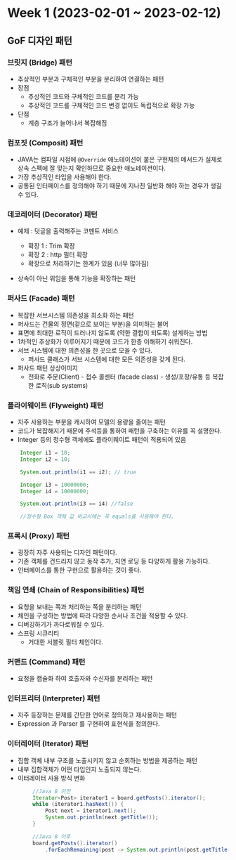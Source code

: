 # Week 1 (2023-02-01 ~ 2023-02-12)

## GoF 디자인 패턴

### 브릿지 (Bridge) 패턴
- 추상적인 부분과 구체적인 부분을 분리하여 연결하는 패턴
- 장점
    - 추상적인 코드와 구체적인 코드를 분리 가능
    - 추상적인 코드를 구체적인 코드 변경 없이도 독립적으로 확장 가능
- 단점
    - 계층 구조가 늘어나서 복잡해짐

### 컴포짓 (Composit) 패턴
- JAVA는 컴파일 시점에 `@Override` 애노테이션이 붙은 구현체의 메서드가 실제로 상속 스펙에 잘 맞는지 확인하므로 중요한 애노테이션이다.
- 가장 추상적인 타입을 사용해야 한다.
- 공통된 인터페이스를 정의해야 하기 때문에 지나친 일반화 해야 하는 경우가 생길 수 있다.

### 데코레이터 (Decorator) 패턴
- 예제 : 덧글을 출력해주는 코멘트 서비스
    - 확장 1 : Trim 확장
    - 확장 2 : http 필터 확장
    - 확장으로 처리하기는 한계가 있음 (너무 많아짐)

- 상속이 아닌 위임을 통해 기능을 확장하는 패턴

### 퍼사드 (Facade) 패턴
- 복잡한 서브시스템 의존성을 최소화 하는 패턴
- 퍼사드는 건물의 정면(겉으로 보이는 부분)을 의미하는 불어
- 표면에 최대한 로직이 드러나지 않도록 (약한 결합이 되도록) 설계하는 방법
- 1차적인 추상화가 이루어지기 때문에 코드가 한층 이해하기 쉬워진다.
- 서브 시스템에 대한 의존성을 한 곳으로 모을 수 있다.
    - 퍼사드 클래스가 서브 시스템에 대한 모든 의존성을 갖게 된다.
- 퍼사드 패턴 상상이미지
    - 전화로 주문(Client) - 접수 콜센터 (facade class) - 생성/포장/유통 등 복잡한 로직(sub systems)

### 플라이웨이트 (Flyweight) 패턴
- 자주 사용하는 부분을 캐시하여 모델의 용량을 줄이는 패턴
- 코드가 복잡해지기 때문에 주석등을 통하여 패턴을 구축하는 이유를 꼭 설명한다.
- Integer 등의 정수형 객체에도 플라이웨이트 패턴이 적용되어 있음
```java
    Integer i1 = 10;
    Integer i2 = 10;

    System.out.println(i1 == i2); // true

    Integer i3 = 10000000;
    Integer i4 = 10000000;

    System.out.println(i3 == i4) //false

    //정수형 Box 객체 값 비교시에는 꼭 equals를 사용해야 한다.
```

### 프록시 (Proxy) 패턴
- 굉장히 자주 사용되는 디자인 패턴이다.
- 기존 객체를 건드리지 않고 동작 추가, 지연 로딩 등 다양하게 활용 가능하다.
- 인터페이스를 통한 구현으로 활용하는 것이 좋다.

### 책임 연쇄 (Chain of Responsibilities) 패턴
- 요청을 보내는 쪽과 처리하는 쪽을 분리하는 패턴
- 체인을 구성하는 방법에 따라 다양한 순서나 조건을 적용할 수 있다.
- 디버깅하기가 까다로워질 수 있다.
- 스프링 시큐리티
    - 거대한 서블릿 필터 체인이다.

### 커맨드 (Command) 패턴
- 요청을 캡슐화 하여 호출자와 수신자를 분리하는 패턴

### 인터프리터 (Interpreter) 패턴
- 자주 등장하는 문제를 간단한 언어로 정의하고 재사용하는 패턴
- Expression 과 Parser 를 구현하여 표현식을 정의한다.

### 이터레이터 (Iterator) 패턴
- 집합 객체 내부 구조를 노출시키지 않고 순회하는 방법을 제공하는 패턴
- 내부 집합객체가 어떤 타입인지 노출되지 않는다.
- 이터레이터 사용 방식 변화
```Java
        //Java 8 이전
        Iterator<Post> iterator1 = board.getPosts().iterator();
        while (iterator1.hasNext()) {
            Post next = iterator1.next();
            System.out.println(next.getTitle());
        }

        //Java 8 이후
        board.getPosts().iterator()
            .forEachRemaining(post -> System.out.println(post.getTitle()));
```
